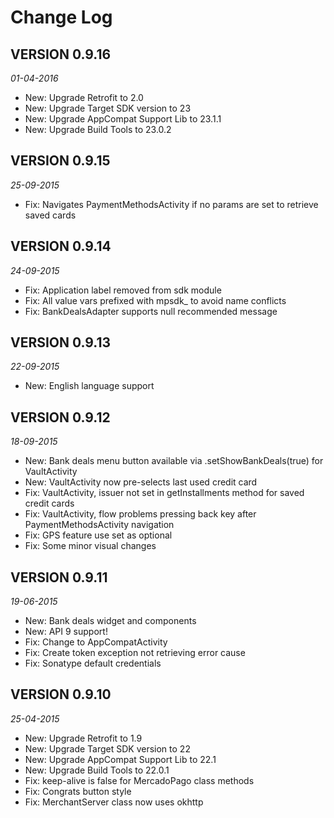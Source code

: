 Change Log
==========

## VERSION 0.9.16

_01-04-2016_

* New: Upgrade Retrofit to 2.0
* New: Upgrade Target SDK version to 23
* New: Upgrade AppCompat Support Lib to 23.1.1
* New: Upgrade Build Tools to 23.0.2

## VERSION 0.9.15

_25-09-2015_

* Fix: Navigates PaymentMethodsActivity if no params are set to retrieve saved cards

## VERSION 0.9.14

_24-09-2015_

* Fix: Application label removed from sdk module
* Fix: All value vars prefixed with mpsdk_ to avoid name conflicts
* Fix: BankDealsAdapter supports null recommended message

## VERSION 0.9.13

_22-09-2015_

* New: English language support

## VERSION 0.9.12

_18-09-2015_

* New: Bank deals menu button available via .setShowBankDeals(true) for VaultActivity
* New: VaultActivity now pre-selects last used credit card
* Fix: VaultActivity, issuer not set in getInstallments method for saved credit cards
* Fix: VaultActivity, flow problems pressing back key after PaymentMethodsActivity navigation
* Fix: GPS feature use set as optional
* Fix: Some minor visual changes

## VERSION 0.9.11

_19-06-2015_

* New: Bank deals widget and components
* New: API 9 support!
* Fix: Change to AppCompatActivity
* Fix: Create token exception not retrieving error cause
* Fix: Sonatype default credentials

## VERSION 0.9.10

_25-04-2015_

* New: Upgrade Retrofit to 1.9
* New: Upgrade Target SDK version to 22
* New: Upgrade AppCompat Support Lib to 22.1
* New: Upgrade Build Tools to 22.0.1
* Fix: keep-alive is false for MercadoPago class methods
* Fix: Congrats button style
* Fix: MerchantServer class now uses okhttp
